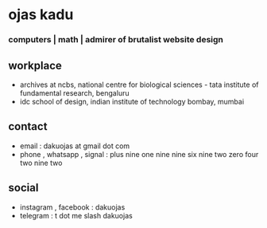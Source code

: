 # ojas kadu

### computers | math | admirer of brutalist website design

## workplace 
  - archives at ncbs, national centre for biological sciences - tata institute of fundamental research, bengaluru
  - idc school of design, indian institute of technology bombay, mumbai

## contact
  - email : dakuojas at gmail dot com
  - phone , whatsapp , signal : plus nine one nine nine six nine two zero four two nine two

## social
  - instagram , facebook : dakuojas
  - telegram : t dot me slash dakuojas



